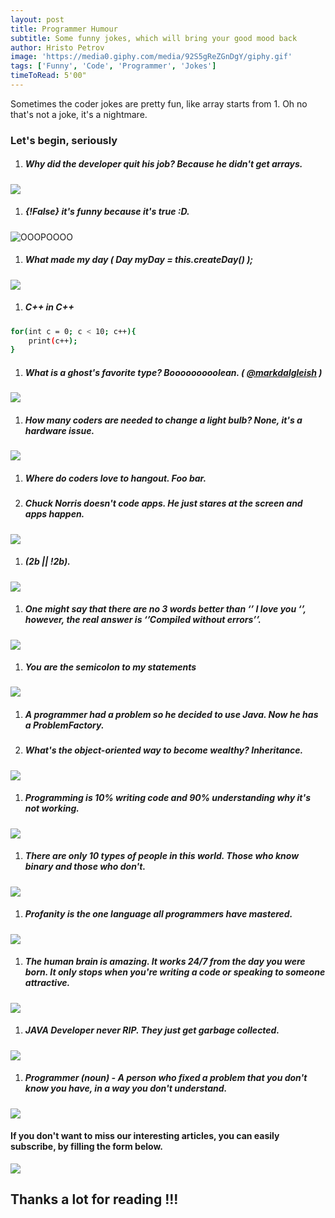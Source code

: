 ```yaml
---
layout: post
title: Programmer Humour
subtitle: Some funny jokes, which will bring your good mood back
author: Hristo Petrov
image: 'https://media0.giphy.com/media/92S5gReZGnDgY/giphy.gif'
tags: ['Funny', 'Code', 'Programmer', 'Jokes']
timeToRead: 5'00"
---
```

Sometimes the coder jokes are pretty fun, like array starts from 1. Oh no that's not a joke, it's a nightmare.

### Let's begin, seriously
 
1. ##### Why did the developer quit his job? Because he didn't get arrays.
![](https://media0.giphy.com/media/92S5gReZGnDgY/giphy.gif)

1. ##### {!False} it's funny because it's true :D.
![OOOPOOOO](https://media3.giphy.com/media/l3vRd2p8JTjPFWxVe/giphy.gif)

1. ##### What made my day ( Day myDay = this.createDay() );
![](https://media4.giphy.com/media/xT0xeJpnrWC4XWblEk/giphy-downsized-large.gif)

1. ##### C++ in C++

```sh
for(int c = 0; c < 10; c++){
    print(c++);
}
```

1. ##### What is a ghost's favorite type? Booooooooolean. ( [@markdalgleish](https://twitter.com/markdalgleish) )
![](https://media2.giphy.com/media/DVmnrRm3dj9gA/giphy.gif)
1. ##### How many coders are needed to change a light bulb? None, it's a hardware issue.
![](https://thumbs.gfycat.com/IckyBossyHarvestmen-max-1mb.gif)
1. ##### Where do coders love to hangout. Foo bar.
1. ##### Chuck Norris doesn't code apps. He just stares at the screen and apps happen.
![](https://media2.giphy.com/media/BIuuwHRNKs15C/giphy.gif)
1. ##### (2b || !2b).
![](https://media3.giphy.com/media/oNKLBehxbnoqY/giphy.gif)
1. ##### One might say that there are no 3 words better than ‘’ I love you ‘’, however, the real answer is  ‘’Compiled without errors’’.
![](https://media2.giphy.com/media/3ohs85xTpGBFTZZtrW/giphy.gif)
1. ##### You are the semicolon to my statements
![](https://media0.giphy.com/media/1jkUZsWVnVcN5YFf4o/giphy.gif?cid=ecf05e47p0yz7v67825c0t79c4nkufdg4ld57lxntt106j0o&rid=giphy.gif)
1. ##### A programmer had a problem so he decided to use Java. Now he has a ProblemFactory.

1. ##### What's the object-oriented way to become wealthy? Inheritance.
![](https://media4.giphy.com/media/l0HlKYxenTClHlOV2/giphy.gif)

1. ##### Programming is 10% writing code and 90% understanding why it's not working.
![](https://media3.giphy.com/media/l0MYMe3UJsn1zCIMg/giphy.gif)

1. ##### There are only 10 types of people in this world. Those who know binary and those who don't.
![](https://media3.giphy.com/media/l1J9RFoDzCDrkqtEc/giphy.gif)
1. ##### Profanity is the one language all programmers have mastered.
![](https://media3.giphy.com/media/4vYksifnc7Sw/giphy.gif)
1. ##### The human brain is amazing. It works 24/7 from the day you were born. It only stops when you're writing a code or speaking to someone attractive.
![](https://media3.giphy.com/media/l0NwHXQy3kUSfFF60/giphy.gif)
1. ##### JAVA Developer never RIP. They just get garbage collected.
![](https://media0.giphy.com/media/L07URdI6a56MwunJfS/giphy.gif)
1. ##### Programmer (noun) - A person who fixed a problem that you don't know you have, in a way you don't understand.
![](https://media0.giphy.com/media/vzO0Vc8b2VBLi/giphy.gif)

#### If you don't want to miss our interesting articles, you can easily subscribe, by filling the form below.
![](https://media2.giphy.com/media/fwTEkpISBlWoPSGKWM/giphy.gif)
## Thanks a lot for reading !!!


